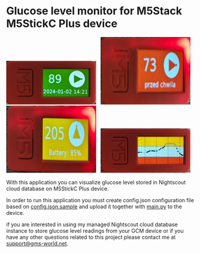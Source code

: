 # Glucose level monitor for M5Stack M5StickC Plus device

<img width="240" src="https://raw.githubusercontent.com/jstakun/m5stickc/master/images/img1.jpg">&nbsp;&nbsp;
<img width="240" src="https://raw.githubusercontent.com/jstakun/m5stickc/master/images/img2.jpg">&nbsp;&nbsp;
<img width="240" src="https://raw.githubusercontent.com/jstakun/m5stickc/master/images/img3.jpg">&nbsp;&nbsp;
<img width="240" src="https://raw.githubusercontent.com/jstakun/m5stickc/master/images/img4.jpg">

With this application you can visualize glucose level stored in Nightscout cloud database on M5StickC Plus device.

In order to run this application you must create config.json configuration file based on [config.json.sample](config.json.sample) and upload it together with [main.py](main.py) to the device.

if you are interested in using my managed Nightscout cloud database instance to store glucose level readings from your GCM device or if you have any other questions related to this project please contact me at support@gms-world.net.